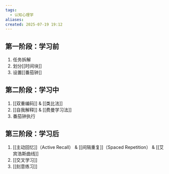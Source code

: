 ```yaml
---
tags:
  - 认知心理学
aliases: 
created: 2025-07-19 19:12
---
```

## 第一阶段：学习前

1. 任务拆解
2. 划分[[时间块]]
3. 设置[[番茄钟]]

## 第二阶段：学习中

1. [[双重编码]] & [[类比法]]
2. [[自我解释]] & [[费曼学习法]]
3. 番茄钟执行


## 第三阶段：学习后

1. [[主动回忆]]（Active Recall） & [[间隔重复]]（Spaced Repetition） & [[艾宾浩斯曲线]]
2. [[交叉学习]]
3. [[刻意练习]]